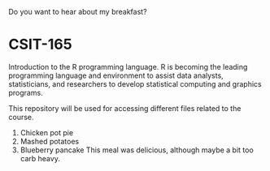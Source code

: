 Do you want to hear about my breakfast?
# CSIT-165

Introduction to the R programming language. 
R is becoming the leading programming language and environment to assist data analysts, statisticians, and researchers to develop statistical computing and graphics programs.

This repository will be used for accessing different files related to the course.

1. Chicken pot pie
2. Mashed potatoes
3. Blueberry pancake
This meal was delicious, although maybe a bit too carb heavy.